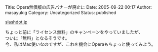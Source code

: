 Title: Opera無償版の広告バナーが廃止に
Date: 2005-09-22 00:17
Author: masayukig
Category: Uncategorized
Status: published

[slashdot.jp](http://slashdot.jp/article.pl?sid=05/09/20/0812239&topic=74)

ちょっと前に「ライセンス無料」のキャンペーンをやっていましたが、  
ついに「無料」となるそうです。  
今、私はMac使いなのですが、これを機会にOperaもちょっと使ってみよう。
